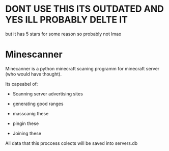 # DONT USE THIS ITS OUTDATED AND YES ILL PROBABLY DELTE IT
but it has 5 stars for some reason so probably not lmao


# Minescanner

Minecanner is a python minecraft scaning programm for minecraft server (who would have thought).

Its capeabel of:

- Scanning server advertising sites

- generating good ranges

- masscanig these

- pingin these

- Joining these

All data that this proccess colects will be saved into servers.db
